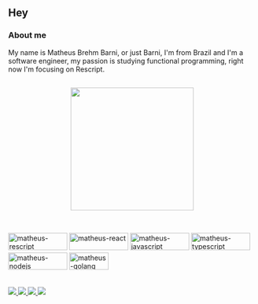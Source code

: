 ## Hey

### About me
My name is Matheus Brehm Barni, or just Barni, I'm from Brazil and I'm a software engineer, my passion is studying functional programming, right now I'm focusing on Rescript.

##

<div align="center">
  <a href="https://github.com/MatheusBBarni">
    <img height="250em" src="https://github-readme-stats.vercel.app/api/top-langs/?username=matheusBBarni&layout=compact&theme=dracula&hide=html"/>
  </a>
</div>

##

<div style="display: inline_block"><br>
  <img align="center" alt="matheus-rescript" height="35" width="120" src="https://img.shields.io/badge/rescript-13162c?style=for-the-badge&logo=Rescript&logoColor=#e6494f" style="margin-bottom: 5px">
  <img align="center" alt="matheus-react" height="35" width="120" src="https://img.shields.io/badge/react-13162c?style=for-the-badge&logo=React" style="margin-bottom: 5px">
  <img align="center" alt="matheus-javascript" height="35" width="120" src="https://img.shields.io/badge/javascript-13162c?style=for-the-badge&logo=Javascript" style="margin-bottom: 5px">
  <img align="center" alt="matheus-typescript" height="35" width="120" src="https://img.shields.io/badge/typescript-13162c?style=for-the-badge&logo=Typescript" style="margin-bottom: 5px">
  <img align="center" alt="matheus-nodejs" height="35" width="120" src="https://img.shields.io/badge/node.js-13162c?style=for-the-badge&logo=Node.js" style="margin-bottom: 5px">
  <img align="center" alt="matheus-golang" height="35" width="80" src="https://img.shields.io/badge/Go-13162c?style=for-the-badge&logo=go" style="margin-bottom: 5px">
</div>

##

<div> 
  <a href="https://bio.link/matheusbbarni" target="_blank">
    <img src="https://img.shields.io/badge/links-000000?style=for-the-badge&logo=About.me&logoColor=white" target="_blank">
  </a>
  <a href="mailto:brehm.matheus@hotmail.com">
    <img src="https://img.shields.io/badge/-email-%23333?style=for-the-badge&logo=gmail&logoColor=white" target="_blank">
  </a>
  <a href="https://www.linkedin.com/in/matheusbrehmbarni/" target="_blank">
    <img src="https://img.shields.io/badge/-LinkedIn-%230077B5?style=for-the-badge&logo=linkedin&logoColor=white" target="_blank">
  </a>
 	<a href="https://www.twitch.tv/barni_iwnl" target="_blank">
    <img src="https://img.shields.io/badge/Twitch-9146FF?style=for-the-badge&logo=twitch&logoColor=white" target="_blank">
  </a>
</div>
